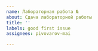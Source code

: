 ```yaml
---
name: Лабораторная работа №
about: Сдача лабораторной работы
title: ''
labels: good first issue
assignees: pivovarov-mai

---
```



